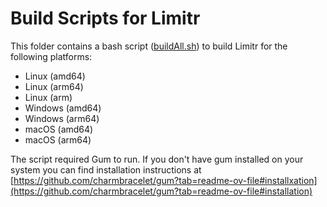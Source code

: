 # Build Scripts for Limitr

This folder contains a bash script ([buildAll.sh](buildAll.sh)) to build Limitr for the following platforms:

- Linux (amd64)
- Linux (arm64)
- Linux (arm)
- Windows (amd64)
- Windows (arm64)
- macOS (amd64)
- macOS (arm64)

The script required Gum to run. If you don't have gum installed on your system you can find installation instructions
at [https://github.com/charmbracelet/gum?tab=readme-ov-file#installxation](https://github.com/charmbracelet/gum?tab=readme-ov-file#installation)
